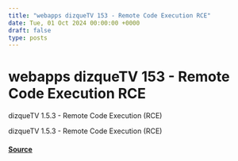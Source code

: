 ```yaml
---
title: "webapps dizqueTV 153 - Remote Code Execution RCE"
date: Tue, 01 Oct 2024 00:00:00 +0000
draft: false
type: posts
---
```

# webapps dizqueTV 153 - Remote Code Execution RCE





dizqueTV 1.5.3 - Remote Code Execution (RCE)

dizqueTV 1.5.3 - Remote Code Execution (RCE)

#### [Source](https://www.exploit-db.com/exploits/52079)

